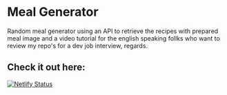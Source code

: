 # Meal Generator

Random meal generator using an API to retrieve the recipes with prepared meal image and a video tutorial for the english speaking follks who want to review my repo's for a dev job interview, regards.

## Check it out here:

[![Netlify Status](https://api.netlify.com/api/v1/badges/7a0dd58b-0c8a-4564-b8e2-446d7ed206d5/deploy-status)](https://app.netlify.com/sites/randommealgenerator-admodev/deploys)
